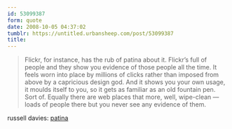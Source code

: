 ```yaml
---
id: 53099387
form: quote
date: 2008-10-05 04:37:02
tumblr: https://untitled.urbansheep.com/post/53099387
title: 
---
```


<blockquote>
Flickr, for instance, has the rub of patina about it. Flickr&rsquo;s full of people and they show you evidence of those people all the time. It feels worn into place by millions of clicks rather than imposed from above by a capricious design god. And it shows you your own usage, it moulds itself to you, so it gets as familiar as an old fountain pen. Sort of. Equally there are web places that more, well, wipe-clean — loads of people there but you never see any evidence of them.
</blockquote>

russell davies: <a href="http://russelldavies.typepad.com/planning/2008/09/patina.html">patina</a>
